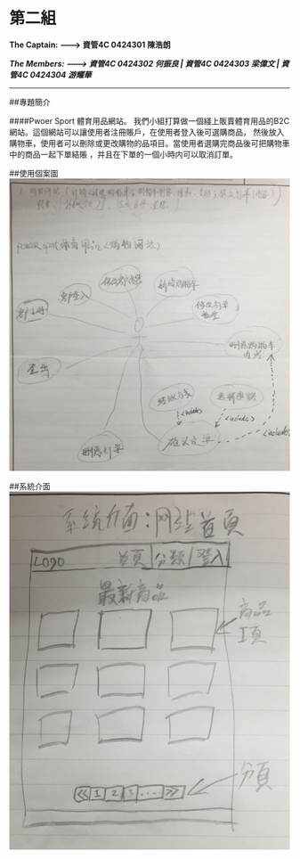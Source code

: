 第二組
======
**The Captain: ---> 
資管4C 0424301 陳浩朗**

***The Members: --->
資管4C 0424302 何振良 | 
資管4C 0424303 梁偉文 | 
資管4C 0424304 游耀華***

- - -
##專題簡介

####Pwoer Sport 體育用品網站。
我們小組打算做一個綫上販賣體育用品的B2C網站。這個網站可以讓使用者注冊賬戶，在使用者登入後可選購商品，
然後放入購物車，使用者可以刪除或更改購物的品項目。當使用者選購完商品後可把購物車中的商品一起下單結賬
，并且在下單的一個小時内可以取消訂單。

##使用個案圖
![使用個案圖](https://github.com/fusion-c/oose_0424301/blob/master/%E4%BD%BF%E7%94%A8%E5%80%8B%E6%A1%88%E5%9C%96.jpg)

##系統介面
![系統介面](https://github.com/fusion-c/oose_0424301/blob/master/%E7%B3%BB%E7%B5%B1%E4%BB%8B%E9%9D%A2%E5%9C%96.jpg)

